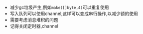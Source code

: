 - 减少gc垃圾产生,例如`make([]byte,4)`可以重复使用
- 写入队列可以使用channel,这样可以变成串行操作,以减少锁的使用
- 需要考虑消息堆积的问题
- 记得关闭定时器,channel